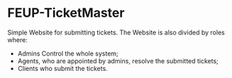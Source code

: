 # FEUP-TicketMaster
Simple Website for submitting tickets.
The Website is also divided by roles where:
 * Admins Control the whole system;
 * Agents, who are appointed by admins, resolve the submitted tickets;
 * Clients who submit the tickets.
